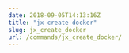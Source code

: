 ```yaml
---
date: 2018-09-05T14:13:16Z
title: "jx create docker"
slug: jx_create_docker
url: /commands/jx_create_docker/
---
```

